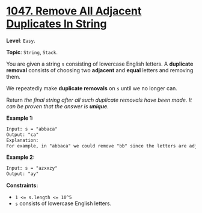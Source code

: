 # [1047. Remove All Adjacent Duplicates In String](https://leetcode.com/problems/remove-all-adjacent-duplicates-in-string/)

**Level**: `Easy`.

**Topic**: `String`, `Stack`.

You are given a string `s` consisting of lowercase English letters. A **duplicate removal** consists of choosing two **adjacent** and **equal** letters and removing them.

We repeatedly make **duplicate removals** on `s` until we no longer can.

Return _the final string after all such duplicate removals have been made. It can be proven that the answer is **unique**._

**Example 1:**

```txt
Input: s = "abbaca"
Output: "ca"
Explanation:
For example, in "abbaca" we could remove "bb" since the letters are adjacent and equal, and this is the only possible move.  The result of this move is that the string is "aaca", of which only "aa" is possible, so the final string is "ca".
```

**Example 2:**

```txt
Input: s = "azxxzy"
Output: "ay"
 ```

**Constraints:**

- `1 <= s.length <= 10^5`
- `s` consists of lowercase English letters.
